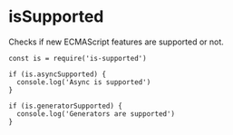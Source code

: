 isSupported
===========

Checks if new ECMAScript features are supported or not.

```
const is = require('is-supported')

if (is.asyncSupported) {
  console.log('Async is supported')
}

if (is.generatorSupported) {
  console.log('Generators are supported')
}
```
